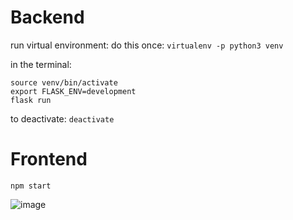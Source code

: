 # Backend

run virtual environment:
do this once: `virtualenv -p python3 venv`

in the terminal: 
```
source venv/bin/activate
export FLASK_ENV=development
flask run
```

to deactivate: `deactivate`

# Frontend
```
npm start
```

![image](https://user-images.githubusercontent.com/48307028/155257540-f733a371-a63f-492c-94b6-f37b8dbfcaca.png)
